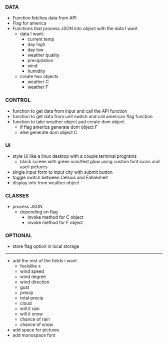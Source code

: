 ### DATA

- Function fetches data from API
- Flag for america
- Functions that process JSON into object with the data I want
  - data I want:
    - current temp
    - day high
    - day low
    - weather quality
    - precipitation
    - wind
    - humidity
  * create two objects
    - weather C
    - weather F

### CONTROL

- function to get data from input and call the API function
- function to get data from unit switch and call american flag function
- function to take weather object and create dom object
  - if flag america generate dom object F
  - else generate dom object C

### UI

- style UI like a linux desktop with a couple terminal programs
  - black screen with green icon/text glow using custom font icons and ascii pictures
- single input form to input city with submit button
- toggle switch between Celsius and Fahrenheit
- display info from weather object

### CLASSES

- process JSON
  - depending on flag
    - invoke method for C object
    - invoke method for F object

### OPTIONAL

- store flag option in local storage

---

- add the rest of the fields i want
  - feelslike x
  - wind speed
  - wind degree
  - wind direction
  - gust
  - precip
  - total precip
  - cloud
  - will it rain
  - will it snow
  - chance of rain
  - chance of snow
- add space for pictures
- add monospace font
